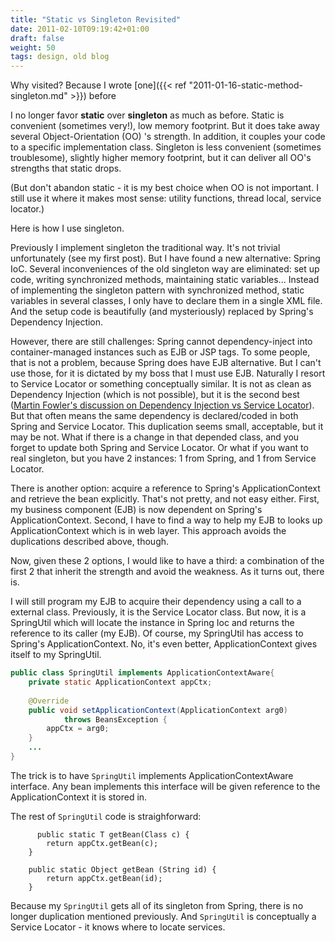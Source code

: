 ```yaml
---
title: "Static vs Singleton Revisited"
date: 2011-02-10T09:19:42+01:00
draft: false
weight: 50
tags: design, old blog
---
```


Why visited? Because I wrote [one]({{< ref "2011-01-16-static-method-singleton.md" >}}) before 

I no longer favor **static** over **singleton** as much as before. Static is convenient (sometimes very!), low memory footprint. But it does take away several Object-Orientation (OO) 's strength. In addition, it couples your code to a specific implementation class. Singleton is less convenient (sometimes troublesome), slightly higher memory footprint, but it can deliver all OO's strengths that static drops.

(But don't abandon static - it is my best choice when OO is not important. I still use it where it makes most sense: utility functions, thread local, service locator.)

Here is how I use singleton.

Previously I implement singleton the traditional way. It's not trivial unfortunately (see my first post). But I have found a new alternative: Spring IoC. Several inconveniences of the old singleton way are eliminated: set up code, writing synchronized methods, maintaining static variables... Instead of implementing the singleton pattern with synchronized method, static variables in several classes, I only have to declare them in a single XML file. And the setup code is beautifully (and mysteriously) replaced by Spring's Dependency Injection.

However, there are still challenges: Spring cannot dependency-inject into container-managed instances such as EJB or JSP tags. To some people, that is not a problem, because Spring does have EJB alternative. But I can't use those, for it is dictated by my boss that I must use EJB. Naturally I resort to Service Locator or something conceptually similar. It is not as clean as Dependency Injection (which is not possible), but it is the second best ([Martin Fowler's discussion on Dependency Injection vs Service Locator](http://martinfowler.com/articles/injection.html)). But that often means the same dependency is declared/coded in both Spring and Service Locator. This duplication seems small, acceptable, but it may be not. What if there is a change in that depended class, and you forget to update both Spring and Service Locator. Or what if you want to real singleton, but you have 2 instances: 1 from Spring, and 1 from Service Locator.

There is another option: acquire a reference to Spring's ApplicationContext and retrieve the bean explicitly. That's not pretty, and not easy either. First, my business component (EJB) is now dependent on Spring's ApplicationContext. Second, I have to find a way to help my EJB to looks up ApplicationContext which is in web layer. This approach avoids the duplications described above, though.

Now, given these 2 options, I would like to have a third: a combination of the first 2 that inherit the strength and avoid the weakness. As it turns out, there is.

I will still program my EJB to acquire their dependency using a call to a external class. Previously, it is the Service Locator class. But now, it is a SpringUtil which will locate the instance in Spring Ioc and returns the reference to its caller (my EJB). Of course, my SpringUtil has access to Spring's ApplicationContext. No, it's even better, ApplicationContext gives itself to my SpringUtil.

```java
public class SpringUtil implements ApplicationContextAware{
    private static ApplicationContext appCtx;
       
    @Override
    public void setApplicationContext(ApplicationContext arg0)
            throws BeansException {
        appCtx = arg0;
    }
    ...
}
```

The trick is to have `SpringUtil` implements ApplicationContextAware interface. Any bean implements this interface will be given reference to the ApplicationContext it is stored in.

The rest of `SpringUtil` code is straighforward:

```
      public static T getBean(Class c) {
        return appCtx.getBean(c);
    }
   
    public static Object getBean (String id) {
        return appCtx.getBean(id);
    }
```

Because my `SpringUtil` gets all of its singleton from Spring, there is no longer duplication mentioned previously. And `SpringUtil` is conceptually a Service Locator - it knows where to locate services.